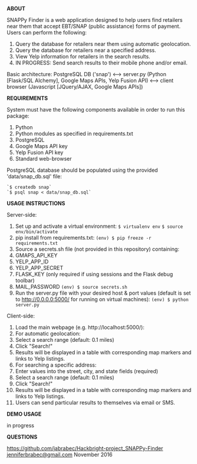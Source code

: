 **ABOUT**

SNAPPy Finder is a web application designed to help users find retailers near
them that accept EBT/SNAP (public assistance) forms of payment. Users can
perform the following:
 1. Query the database for retailers near them using automatic geolocation.
 2. Query the database for retailers near a specified address.
 3. View Yelp information for retailers in the search results.
 4. IN PROGRESS: Send search results to their mobile phone and/or email.

Basic architecture:
PostgreSQL DB ('snap') <-->
server.py (Python [Flask/SQL Alchemy], Google Maps APIs, Yelp Fusion API) <-->
client browser (Javascript [JQuery/AJAX, Google Maps APIs])


**REQUIREMENTS**

System must have the following components available in order to run this package:
 1. Python
  1. Python modules as specified in requirements.txt
 2. PostgreSQL
 3. Google Maps API key
 4. Yelp Fusion API key
 5. Standard web-browser

PostgreSQL database should be populated using the provided 'data/snap_db.sql'
file:

	`$ createdb snap` 
	`$ psql snap < data/snap_db.sql`


**USAGE INSTRUCTIONS**

Server-side:
 1. Set up and activate a virtual environment:
	`$ virtualenv env`
	`$ source env/bin/activate`
 2. pip install from requirements.txt:
  `(env) $ pip freeze -r requirements.txt`
 3. Source a secrets.sh file (not provided in this repository) containing:
  1. GMAPS_API_KEY
  2. YELP_APP_ID
  3. YELP_APP_SECRET
  4. FLASK_KEY (only required if using sessions and the Flask debug toolbar)
  5. MAIL_PASSWORD
  `(env) $ source secrets.sh`
4. Run the server.py file with your desired host & port values (default is set
to http://0.0.0.0:5000/ for running on virtual machines):
	`(env) $ python server.py`

Client-side:
 1. Load the main webpage (e.g. http://localhost:5000/):
 2. For automatic geolocation:
  1. Select a search range (default: 0.1 miles)
  2. Click "Search!"
  3. Results will be displayed in a table with corresponding map markers and
	links to Yelp listings.
 3. For searching a specific address:
  1. Enter values into the street, city, and state fields (required)
  2. Select a search range (default: 0.1 miles)
  3. Click "Search!"
  4. Results will be displayed in a table with corresponding map markers and
	links to Yelp listings.
  5. Users can send particular results to themselves via email or SMS.


**DEMO USAGE**

in progress


**QUESTIONS**

https://github.com/jabrabec/Hackbright-project_SNAPPy-Finder
jenniferbrabec@gmail.com
November 2016

